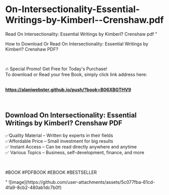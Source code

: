 # On-Intersectionality-Essential-Writings-by-Kimberl--Crenshaw.pdf
Read On Intersectionality: Essential Writings by Kimberl? Crenshaw pdf
"<p>How to Download Or Read On Intersectionality: Essential Writings by Kimberl? Crenshaw PDF?</p>
<p>&nbsp;</p>
<p>&#128293;  Special Promo! Get Free for Today's Purchase!<br />To download or Read your free Book, simply click link address here:&nbsp;<br />&nbsp;</p>
<p><a href=""https://alaniwebster.github.io/push/?book=B06XBGTHV9""><strong>https://alaniwebster.github.io/push/?book=B06XBGTHV9</strong></a></p>
<p>&nbsp;</p>
<h2>Download On Intersectionality: Essential Writings by Kimberl? Crenshaw PDF</h2>
<p>&#x2705;Quality Material &ndash; Written by experts in their fields<br />&#x2705;Affordable Price &ndash; Small investment for big results<br />&#x2705; Instant Access &ndash; Can be read directly anywhere and anytime<br />&#x2705; Various Topics &ndash; Business, self-development, finance, and more</p>
<p>&nbsp;</p>
<p>#BOOK #PDFBOOK #EBOOK #BESTSELLER</p>
"
![image](https://github.com/user-attachments/assets/5c077fba-61cd-4fa9-8cb2-480ab1dc7b0f)
